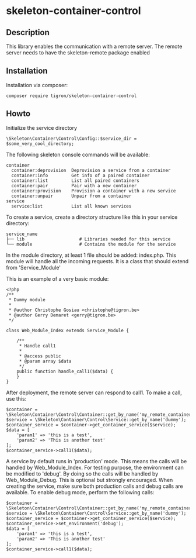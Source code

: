 # skeleton-container-control

## Description

This library enables the communication with a remote server. The remote server
needs to have the skeleton-remote package enabled

## Installation

Installation via composer:

    composer require tigron/skeleton-container-control

## Howto

Initialize the service directory

    \Skeleton\Container\Control\Config::$service_dir = $some_very_cool_directory;

The following skeleton console commands will be available:

    container
      container:deprovision  Deprovision a service from a container
      container:info         Get info of a paired container
      container:list         List all paired containers
      container:pair         Pair with a new container
      container:provision    Provision a container with a new service
      container:unpair       Unpair from a container
    service
      service:list           List all known services

To create a service, create a directory structure like this in your service
directory:

    service_name
    ├── lib 	                # Libraries needed for this service
    └── module                  # Contains the module for the service

In the module directory, at least 1 file should be added: index.php.
This module will handle all the incoming requests. It is a class that should
extend from 'Service_Module'

This is an example of a very basic module:

    <?php
    /**
     * Dummy module
     *
     * @author Christophe Gosiau <christophe@tigron.be>
     * @author Gerry Demaret <gerry@tigron.be>
     */

    class Web_Module_Index extends Service_Module {

        /**
         * Handle call1
         *
         * @access public
         * @param array $data
         */
        public function handle_call1($data) {
        }
    }

After deployment, the remote server can respond to call1. To make a call, use
this:

    $container = \Skeleton\Container\Control\Container::get_by_name('my_remote_container');
    $service = \Skeleton\Container\Control\Service::get_by_name('dummy');
    $container_service = $container->get_container_service($service);
    $data = [
        'param1' => 'this is a test',
        'param2' => 'This is another test'
    ];
    $container_service->call1($data);

A service by default runs in 'production' mode. This means the calls will be
handled by Web_Module_Index.
For testing purpose, the environment can be modified to 'debug'. By doing so
the calls will be handled by Web_Module_Debug. This is optional but strongly
encouraged.
When creating the service, make sure both production calls and debug calls
are available.
To enable debug mode, perform the following calls:

    $container = \Skeleton\Container\Control\Container::get_by_name('my_remote_container');
    $service = \Skeleton\Container\Control\Service::get_by_name('dummy');
    $container_service = $container->get_container_service($service);
    $container_service->set_environment('debug');
    $data = [
        'param1' => 'this is a test',
        'param2' => 'This is another test'
    ];
    $container_service->call1($data);

